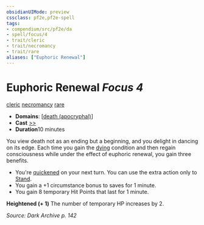 ```yaml
---
obsidianUIMode: preview
cssclass: pf2e,pf2e-spell
tags:
- compendium/src/pf2e/da
- spell/focus/4
- trait/cleric
- trait/necromancy
- trait/rare
aliases: ["Euphoric Renewal"]
---
```

# Euphoric Renewal *Focus 4*   
[cleric](/rules/traits/cleric.md)  [necromancy](/rules/traits/necromancy.md)  [rare](/rules/traits/rare.md)  

- **Domains**: [[death (apocryphal)](/compendium/setting/domains.md#Death%20(apocryphal))]
- **Cast** [>>](/rules/core-rulebook/chapter-9-playing-the-game.md#Actions "Two-Action") 
- **Duration**10 minutes

You view death not as an ending but a beginning, and you delight in dancing on its edge. Each time you gain the [dying](/rules/conditions.md#Dying) condition and then regain consciousness while under the effect of euphoric renewal, you gain three benefits.

- You're [quickened](/rules/conditions.md#Quickened) on your next turn. You can use the extra action only to [Stand](/rules/actions/stand.md).
- You gain a +1 circumstance bonus to saves for 1 minute.
- You gain 8 temporary Hit Points that last for 1 minute.

**Heightened (+ 1)** The number of temporary HP increases by 2.

*Source: Dark Archive p. 142*